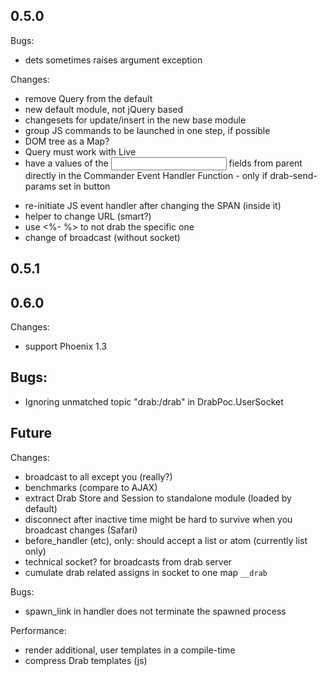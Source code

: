
## 0.5.0
Bugs:
* dets sometimes raises argument exception

Changes:
* remove Query from the default
* new default module, not jQuery based
* changesets for update/insert in the new base module
* group JS commands to be launched in one step, if possible
* DOM tree as a Map?
* Query must work with Live
* have a values of the <input> fields from parent <form> directly in the Commander Event Handler Function - only if drab-send-params set in button
* re-initiate JS event handler after changing the SPAN (inside it)
* helper to change URL (smart?)
* use <%- %> to not drab the specific one
* change of broadcast (without socket)


## 0.5.1


## 0.6.0
Changes:
* support Phoenix 1.3

## Bugs:
* Ignoring unmatched topic "drab:/drab" in DrabPoc.UserSocket

## Future
Changes:
* broadcast to all except you (really?)
* benchmarks (compare to AJAX)
* extract Drab Store and Session to standalone module (loaded by default)
* disconnect after inactive time might be hard to survive when you broadcast changes (Safari)
* before_handler (etc), only: should accept a list or atom (currently list only)
* technical socket? for broadcasts from drab server
* cumulate drab related assigns in socket to one map `__drab`

Bugs:
* spawn_link in handler does not terminate the spawned process

Performance:
* render additional, user templates in a compile-time
* compress Drab templates (js)
